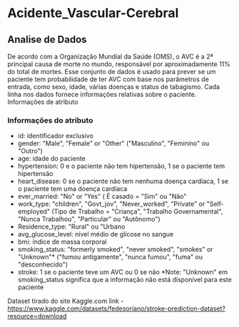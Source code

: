 # Acidente_Vascular-Cerebral
## Analise de Dados

De acordo com a Organização Mundial da Saúde (OMS), o AVC é a 2ª principal causa de morte no mundo, responsável por aproximadamente 11% do total de mortes.
Esse conjunto de dados é usado para prever se um paciente tem probabilidade de ter AVC com base nos parâmetros de entrada, como sexo, idade, várias doenças e status de tabagismo. Cada linha nos dados fornece informações relativas sobre o paciente.
Informações de atributo

### Informações do atributo

* id: identificador exclusivo
* gender: "Male", "Female" or "Other" ("Masculino", "Feminino" ou "Outro")
* age: idade do paciente
* hypertension: 0 e o paciente não tem hipertensão, 1 se o paciente tem hipertensão
* heart_disease: 0 se o paciente não tem nenhuma doença cardíaca, 1 se o paciente tem uma doença cardíaca
* ever_married: "No" or "Yes" ( É casado = "Sim" ou "Não"
* work_type: "children", "Govt_jov", "Never_worked", "Private" or "Self-employed" (Tipo de Trabalho = "Criança", "Trabalho Governamental", "Nunca Trabalhou", "Particular" ou "Autônomo")
* Residence_type: "Rural" ou "Urbano
* avg_glucose_level: nível médio de glicose no sangue
* bmi: índice de massa corporal
* smoking_status: "formerly smoked", "never smoked", "smokes" or "Unknown"* ("fumou antigamente", "nunca fumou", "fuma" ou "desconhecido")
* stroke: 1 se o paciente teve um AVC ou 0 se não *Note: "Unknown" em smoking_status significa que a informação não está disponível para este paciente

Dataset tirado do site Kaggle.com link - https://www.kaggle.com/datasets/fedesoriano/stroke-prediction-dataset?resource=download
